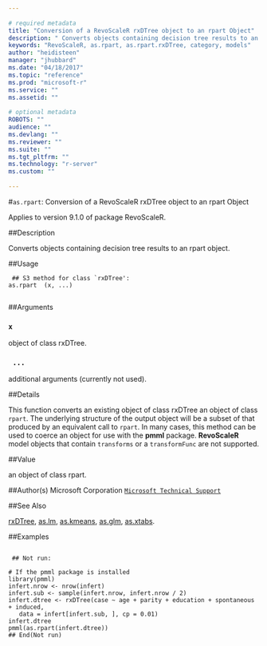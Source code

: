 ```yaml
--- 
 
# required metadata 
title: "Conversion of a RevoScaleR rxDTree object to an rpart Object" 
description: " Converts objects containing decision tree results to an rpart object. " 
keywords: "RevoScaleR, as.rpart, as.rpart.rxDTree, category, models" 
author: "heidisteen" 
manager: "jhubbard" 
ms.date: "04/18/2017" 
ms.topic: "reference" 
ms.prod: "microsoft-r" 
ms.service: "" 
ms.assetid: "" 
 
# optional metadata 
ROBOTS: "" 
audience: "" 
ms.devlang: "" 
ms.reviewer: "" 
ms.suite: "" 
ms.tgt_pltfrm: "" 
ms.technology: "r-server" 
ms.custom: "" 
 
--- 
```

 
 
 
 #`as.rpart`: Conversion of a RevoScaleR rxDTree object to an rpart Object

 Applies to version 9.1.0 of package RevoScaleR.
 
 ##Description
 
Converts objects containing decision tree results to an rpart object.
 
 
 ##Usage

```   
 ## S3 method for class `rxDTree':
as.rpart  (x, ...)
 
```
 
 ##Arguments

   
    
 ### `x`
 object of class rxDTree. 
  
    
 ### ` ...`
 additional arguments (currently not used). 
  
 
 
 
 ##Details
 
This function converts an existing object of class rxDTree an object of
class `rpart`.
The underlying structure of the output object will be a subset of that produced by an equivalent call to
`rpart`. In many cases, this method can be used to coerce an object
for use with the **pmml** package.  **RevoScaleR** model objects that contain
`transforms` or a `transformFunc` are not supported.
 
 
 
 ##Value
 
an object of class rpart.
 
 
 ##Author(s)
 Microsoft Corporation [`Microsoft Technical Support`](https://go.microsoft.com/fwlink/?LinkID=698556&clcid=0x409)
 
 
 ##See Also
 
[rxDTree](../../scaler/packagehelp/rxdtree.md),
[as.lm](as-lm.md),
[as.kmeans](as-kmeans.md),
[as.glm](as-glm.md),
[as.xtabs](as-xtabs.md).
   
 
 ##Examples

 ```
   
  ## Not run:
 
# If the pmml package is installed 
library(pmml)
infert.nrow <- nrow(infert)
infert.sub <- sample(infert.nrow, infert.nrow / 2)
infert.dtree <- rxDTree(case ~ age + parity + education + spontaneous + induced, 
    data = infert[infert.sub, ], cp = 0.01)
infert.dtree
pmml(as.rpart(infert.dtree))
 ## End(Not run) 
  
 
```
 
 
 
 

